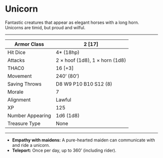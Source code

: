 # Unicorn

Fantastic creatures that appear as elegant horses with a long horn. Unicorns are timid, but proud and wilful.

------

| Armor Class     | 2 [17]                         |
| ---------------- | ------------------------------ |
| Hit Dice         | 4* (18hp)                      |
| Attacks          | 2 × hoof (1d8), 1 × horn (1d8) |
| THAC0            | 16 [+3]                        |
| Movement         | 240’ (80’)                     |
| Saving Throws    | D8 W9 P10 B10 S12 (8)          |
| Morale           | 7                              |
| Alignment        | Lawful                         |
| XP               | 125                            |
| Number Appearing | 1d6 (1d8)                      |
| Treasure Type    | None                           |

------

- **Empathy with maidens:** A pure-hearted maiden can communicate with and ride a unicorn.
- **Teleport:** Once per day, up to 360’ (including rider).